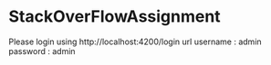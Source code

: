 # StackOverFlowAssignment

Please login using http://localhost:4200/login url
username : admin
password : admin
